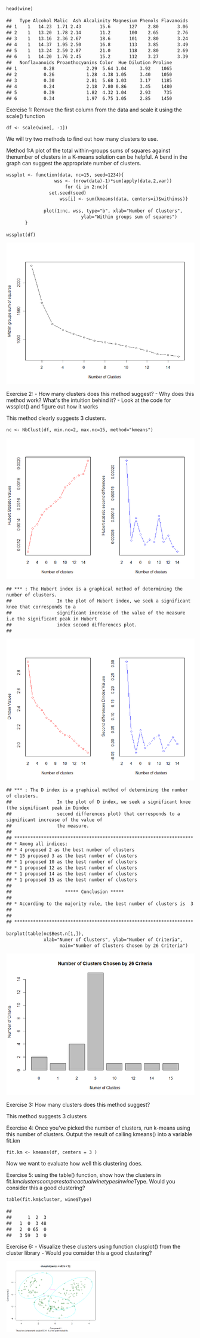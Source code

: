     head(wine)

    ##   Type Alcohol Malic  Ash Alcalinity Magnesium Phenols Flavanoids
    ## 1    1   14.23  1.71 2.43       15.6       127    2.80       3.06
    ## 2    1   13.20  1.78 2.14       11.2       100    2.65       2.76
    ## 3    1   13.16  2.36 2.67       18.6       101    2.80       3.24
    ## 4    1   14.37  1.95 2.50       16.8       113    3.85       3.49
    ## 5    1   13.24  2.59 2.87       21.0       118    2.80       2.69
    ## 6    1   14.20  1.76 2.45       15.2       112    3.27       3.39
    ##   Nonflavanoids Proanthocyanins Color  Hue Dilution Proline
    ## 1          0.28            2.29  5.64 1.04     3.92    1065
    ## 2          0.26            1.28  4.38 1.05     3.40    1050
    ## 3          0.30            2.81  5.68 1.03     3.17    1185
    ## 4          0.24            2.18  7.80 0.86     3.45    1480
    ## 5          0.39            1.82  4.32 1.04     2.93     735
    ## 6          0.34            1.97  6.75 1.05     2.85    1450

Exercise 1: Remove the first column from the data and scale it using the
scale() function

    df <- scale(wine[, -1])

We will try two methods to find out how many clusters to use.

Method 1:A plot of the total within-groups sums of squares against
thenumber of clusters in a K-means solution can be helpful. A bend in
the graph can suggest the appropriate number of clusters.

    wssplot <- function(data, nc=15, seed=1234){
                      wss <- (nrow(data)-1)*sum(apply(data,2,var))
                          for (i in 2:nc){
                    set.seed(seed)
                        wss[i] <- sum(kmeans(data, centers=i)$withinss)}
                        
                  plot(1:nc, wss, type="b", xlab="Number of Clusters",
                                ylab="Within groups sum of squares")
           }

    wssplot(df)

![](README_files/figure-markdown_strict/unnamed-chunk-4-1.png)

Exercise 2: - How many clusters does this method suggest? - Why does
this method work? What's the intuition behind it? - Look at the code for
wssplot() and figure out how it works

This method clearly suggests 3 clusters.

    nc <- NbClust(df, min.nc=2, max.nc=15, method="kmeans")

![](README_files/figure-markdown_strict/unnamed-chunk-6-1.png)

    ## *** : The Hubert index is a graphical method of determining the number of clusters.
    ##                 In the plot of Hubert index, we seek a significant knee that corresponds to a 
    ##                 significant increase of the value of the measure i.e the significant peak in Hubert
    ##                 index second differences plot. 
    ## 

![](README_files/figure-markdown_strict/unnamed-chunk-6-2.png)

    ## *** : The D index is a graphical method of determining the number of clusters. 
    ##                 In the plot of D index, we seek a significant knee (the significant peak in Dindex
    ##                 second differences plot) that corresponds to a significant increase of the value of
    ##                 the measure. 
    ##  
    ## ******************************************************************* 
    ## * Among all indices:                                                
    ## * 4 proposed 2 as the best number of clusters 
    ## * 15 proposed 3 as the best number of clusters 
    ## * 1 proposed 10 as the best number of clusters 
    ## * 1 proposed 12 as the best number of clusters 
    ## * 1 proposed 14 as the best number of clusters 
    ## * 1 proposed 15 as the best number of clusters 
    ## 
    ##                    ***** Conclusion *****                            
    ##  
    ## * According to the majority rule, the best number of clusters is  3 
    ##  
    ##  
    ## *******************************************************************

    barplot(table(nc$Best.n[1,]),
                  xlab="Numer of Clusters", ylab="Number of Criteria",
                        main="Number of Clusters Chosen by 26 Criteria")

![](README_files/figure-markdown_strict/unnamed-chunk-7-1.png)

Exercise 3: How many clusters does this method suggest?

This method suggests 3 clusters

Exercise 4: Once you've picked the number of clusters, run k-means using
this number of clusters. Output the result of calling kmeans() into a
variable fit.km

    fit.km <- kmeans(df, centers = 3 )

Now we want to evaluate how well this clustering does.

Exercise 5: using the table() function, show how the clusters in
fit.km$clusters compares to the actual wine types in wine$Type.
Would you consider this a good clustering?

    table(fit.km$cluster, wine$Type)

    ##    
    ##      1  2  3
    ##   1  0  3 48
    ##   2  0 65  0
    ##   3 59  3  0

Exercise 6: - Visualize these clusters using function clusplot() from
the cluster library - Would you consider this a good clustering?

<img src="README_files/figure-markdown_strict/unnamed-chunk-10-1.png" width="50%" />
